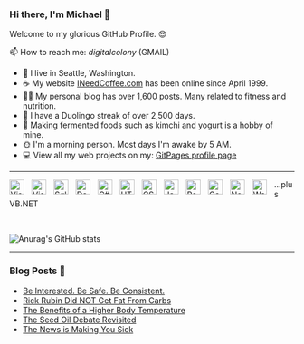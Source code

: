 ### Hi there, I'm Michael 👋

Welcome to my glorious GitHub Profile. 😎

📫 How to reach me: _digitalcolony_ (GMAIL)

- 🌳 I live in Seattle, Washington.
- ☕ My website [INeedCoffee.com](https://ineedcoffee.com) has been online since April 1999.
- 💪🏼 My personal blog has over 1,600 posts. Many related to fitness and nutrition.
- 🍎 I have a Duolingo streak of over 2,500 days.
- 🥕 Making fermented foods such as kimchi and yogurt is a hobby of mine.
- 🌞 I'm a morning person. Most days I'm awake by 5 AM.
- 💻 View all my web projects on my: [GitPages profile page](https://digitalcolony.github.io/)

---

[<img align="left" alt="Visual Studio Code" title="VS Code" width="26px" src="https://cdn.jsdelivr.net/gh/devicons/devicon/icons/vscode/vscode-original.svg" style="padding-right:10px;" />](#)

[<img align="left" alt="Visual Studio" title="Visual Studio" width="26px" src="https://cdn.jsdelivr.net/gh/devicons/devicon/icons/visualstudio/visualstudio-plain.svg" style="padding-right:10px;" />](#)

[<img align="left" alt="Sql Server" title="SQL Server" width="26px" src="https://cdn.jsdelivr.net/gh/devicons/devicon/icons/microsoftsqlserver/microsoftsqlserver-plain.svg" style="padding-right:10px;" />](#)

[<img align="left" alt="Dot NET" title="DOT NET" width="26px" src="https://cdn.jsdelivr.net/gh/devicons/devicon/icons/dot-net/dot-net-original.svg" style="padding-right:10px;" />](#)

[<img align="left" alt="C#" title="C#" width="26px" src="https://cdn.jsdelivr.net/gh/devicons/devicon/icons/csharp/csharp-original.svg" style="padding-right:10px;" />](#)

[<img align="left" alt="HTML5" title="HTML" width="26px" src="https://cdn.jsdelivr.net/gh/devicons/devicon/icons/html5/html5-original.svg" style="padding-right:10px;" />](#)

[<img align="left" alt="CSS3" title="CSS" width="26px" src="https://cdn.jsdelivr.net/gh/devicons/devicon/icons/css3/css3-original.svg" style="padding-right:10px;" />](#)

[<img align="left" alt="JavaScript" title="Javascript" width="26px" src="https://cdn.jsdelivr.net/gh/devicons/devicon/icons/javascript/javascript-original.svg" style="padding-right:10px;" />](#)

[<img align="left" alt="React" title="React" width="26px" src="https://cdn.jsdelivr.net/gh/devicons/devicon/icons/react/react-original.svg" style="padding-right:10px;" />](#)

[<img align="left" alt="Gatsby" title="Gatsby" width="26px" src="https://cdn.jsdelivr.net/gh/devicons/devicon/icons/gatsby/gatsby-original.svg" style="padding-right:10px;" />](#)

[<img align="left" alt="Node.js" title="Node" width="26px" src="https://cdn.jsdelivr.net/gh/devicons/devicon/icons/nodejs/nodejs-original.svg" style="padding-right:10px;" />](#)

[<img align="left" alt="WordPress" title="WordPress" width="26px" src="https://cdn.jsdelivr.net/gh/devicons/devicon/icons/wordpress/wordpress-original.svg" style="padding-right:10px;" />](#)

...plus VB.NET

<br>

![Anurag's GitHub stats](https://github-readme-stats.vercel.app/api?username=digitalcolony&show_icons=true&theme=dracula&count_private=true)

---

### Blog Posts 📝

<!-- BLOG-POST-LIST:START -->
- [Be Interested. Be Safe. Be Consistent.](https://criticalmas.org/2022/11/be-interested-be-safe-be-consistent/)
- [Rick Rubin Did NOT Get Fat From Carbs](https://criticalmas.org/2022/11/rick-rubin-did-not-get-fat-from-carbs/)
- [The Benefits of a Higher Body Temperature](https://criticalmas.org/2022/09/the-benefits-of-a-higher-body-temperature/)
- [The Seed Oil Debate Revisited](https://criticalmas.org/2022/09/the-seed-oil-debate-revisited/)
- [The News is Making You Sick](https://criticalmas.org/2022/08/the-news-is-making-you-sick/)
<!-- BLOG-POST-LIST:END -->
